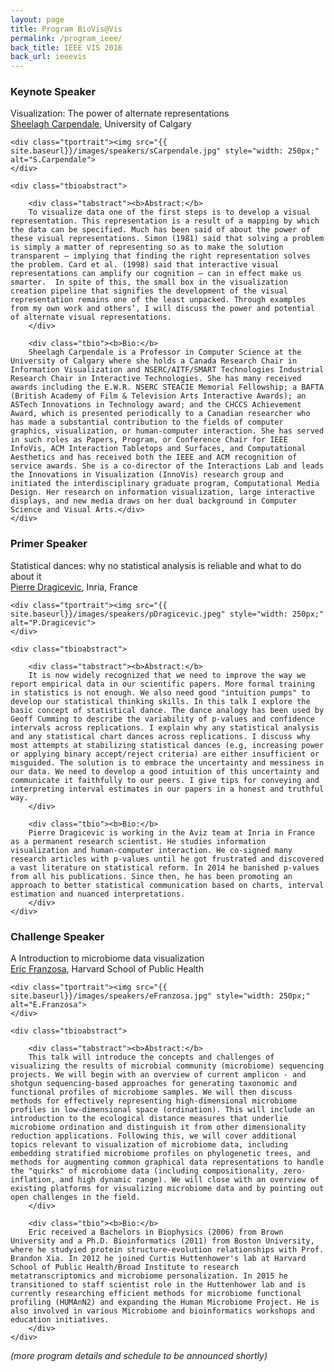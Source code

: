 ```yaml
---
layout: page
title: Program BioVis@Vis
permalink: /program_ieee/
back_title: IEEE VIS 2016
back_url: ieeevis
---
```


### Keynote Speaker
<div class="talk">
    <div class="ttitle">Visualization: The power of alternate representations
        <!--{% if talk.slides %}
        <span class="tspeaker" style="float: right;"><a href="{{ site.baseurl }}/files/{{talk.slides}}">Download
            Slides</a></span>
        {% endif %}-->
    </div>
    <div><span class="tspeaker"><a href="http://pages.cpsc.ucalgary.ca/~sheelagh/wiki/pmwiki.php">Sheelagh Carpendale</a></span>, <span>University of Calgary</span></div>

    <div class="tportrait"><img src="{{ site.baseurl}}/images/speakers/sCarpendale.jpg" style="width: 250px;" alt="S.Carpendale">
    </div>

    <div class="tbioabstract">

        <div class="tabstract"><b>Abstract:</b>
        To visualize data one of the first steps is to develop a visual representation. This representation is a result of a mapping by which the data can be specified. Much has been said of about the power of these visual representations. Simon (1981) said that solving a problem is simply a matter of representing so as to make the solution transparent – implying that finding the right representation solves the problem. Card et al. (1998) said that interactive visual representations can amplify our cognition – can in effect make us smarter.  In spite of this, the small box in the visualization creation pipeline that signifies the development of the visual representation remains one of the least unpacked. Through examples from my own work and others’, I will discuss the power and potential of alternate visual representations.
        </div>

        <div class="tbio"><b>Bio:</b>
        Sheelagh Carpendale is a Professor in Computer Science at the University of Calgary where she holds a Canada Research Chair in Information Visualization and NSERC/AITF/SMART Technologies Industrial Research Chair in Interactive Technologies. She has many received awards including the E.W.R. NSERC STEACIE Memorial Fellowship; a BAFTA (British Academy of Film & Television Arts Interactive Awards); an ASTech Innovations in Technology award; and the CHCCS Achievement Award, which is presented periodically to a Canadian researcher who has made a substantial contribution to the fields of computer graphics, visualization, or human-computer interaction. She has served in such roles as Papers, Program, or Conference Chair for IEEE InfoVis, ACM Interaction Tabletops and Surfaces, and Computational Aesthetics and has received both the IEEE and ACM recognition of service awards. She is a co-director of the Interactions Lab and leads the Innovations in Visualization (InnoVis) research group and initiated the interdisciplinary graduate program, Computational Media Design. Her research on information visualization, large interactive displays, and new media draws on her dual background in Computer Science and Visual Arts.</div>
    </div>
</div>



### Primer Speaker
<div class="talk">
    <div class="ttitle">Statistical dances: why no statistical analysis is reliable and what to do about it
        <!--{% if talk.slides %}
        <span class="tspeaker" style="float: right;"><a href="{{ site.baseurl }}/files/{{talk.slides}}">Download
            Slides</a></span>
        {% endif %}-->
    </div>
    <div><span class="tspeaker"><a href=" http://www.aviz.fr/badstats">Pierre Dragicevic</a></span>, <span> Inria, France </span></div>

    <div class="tportrait"><img src="{{ site.baseurl}}/images/speakers/pDragicevic.jpeg" style="width: 250px;" alt="P.Dragicevic">
    </div>

    <div class="tbioabstract">

        <div class="tabstract"><b>Abstract:</b>
        It is now widely recognized that we need to improve the way we report empirical data in our scientific papers. More formal training in statistics is not enough. We also need good "intuition pumps" to develop our statistical thinking skills. In this talk I explore the basic concept of statistical dance. The dance analogy has been used by Geoff Cumming to describe the variability of p-values and confidence intervals across replications. I explain why any statistical analysis and any statistical chart dances across replications. I discuss why most attempts at stabilizing statistical dances (e.g, increasing power or applying binary accept/reject criteria) are either insufficient or misguided. The solution is to embrace the uncertainty and messiness in our data. We need to develop a good intuition of this uncertainty and communicate it faithfully to our peers. I give tips for conveying and interpreting interval estimates in our papers in a honest and truthful way.
        </div>

        <div class="tbio"><b>Bio:</b>
        Pierre Dragicevic is working in the Aviz team at Inria in France as a permanent research scientist. He studies information visualization and human-computer interaction. He co-signed many research articles with p-values until he got frustrated and discovered a vast literature on statistical reform. In 2014 he banished p-values from all his publications. Since then, he has been promoting an approach to better statistical communication based on charts, interval estimation and nuanced interpretations.
        </div>
    </div>
</div>

### Challenge Speaker
<div class="talk">
    <div class="ttitle">A Introduction to microbiome data visualization
        <!--{% if talk.slides %}
        <span class="tspeaker" style="float: right;"><a href="{{ site.baseurl }}/files/{{talk.slides}}">Download
            Slides</a></span>
        {% endif %}-->
    </div>
    <div><span class="tspeaker"><a href="http://franzosa.net/">Eric Franzosa</a></span>, <span> Harvard School of Public Health </span></div>

    <div class="tportrait"><img src="{{ site.baseurl}}/images/speakers/eFranzosa.jpg" style="width: 250px;" alt="E.Franzosa">
    </div>

    <div class="tbioabstract">

        <div class="tabstract"><b>Abstract:</b>
        This talk will introduce the concepts and challenges of visualizing the results of microbial community (microbiome) sequencing projects. We will begin with an overview of current amplicon - and shotgun sequencing-based approaches for generating taxonomic and functional profiles of microbiome samples. We will then discuss methods for effectively representing high-dimensional microbiome profiles in low-dimensional space (ordination). This will include an introduction to the ecological distance measures that underlie microbiome ordination and distinguish it from other dimensionality reduction applications. Following this, we will cover additional topics relevant to visualization of microbiome data, including embedding stratified microbiome profiles on phylogenetic trees, and methods for augmenting common graphical data representations to handle the "quirks" of microbiome data (including compositionality, zero-inflation, and high dynamic range). We will close with an overview of existing platforms for visualizing microbiome data and by pointing out open challenges in the field.
        </div>

        <div class="tbio"><b>Bio:</b>
        Eric received a Bachelors in Biophysics (2006) from Brown University and a Ph.D. Bioinformatics (2011) from Boston University, where he studyied protein structure-evolution relationships with Prof. Brandon Xia. In 2012 he joined Curtis Huttenhower's lab at Harvard School of Public Health/Broad Institute to research metatranscriptomics and microbiome personalization. In 2015 he transitioned to staff scientist role in the Huttenhower lab and is currently researching efficient methods for microbiome functional profiling (HUMAnN2) and expanding the Human Microbiome Project. He is also involved in various Microbiome and bioinformatics workshops and education initiatives. 
        </div>
    </div>
</div>


*(more program details and schedule to be announced shortly)*
